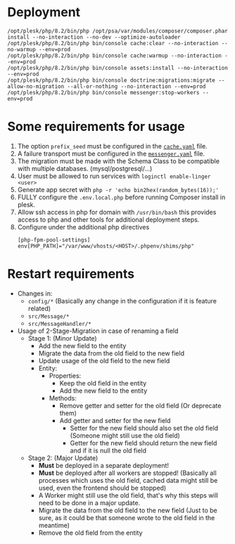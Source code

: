 
# Deployment

```
/opt/plesk/php/8.2/bin/php /opt/psa/var/modules/composer/composer.phar install --no-interaction --no-dev --optimize-autoloader
/opt/plesk/php/8.2/bin/php bin/console cache:clear --no-interaction --no-warmup --env=prod
/opt/plesk/php/8.2/bin/php bin/console cache:warmup --no-interaction --env=prod
/opt/plesk/php/8.2/bin/php bin/console assets:install --no-interaction --env=prod
/opt/plesk/php/8.2/bin/php bin/console doctrine:migrations:migrate --allow-no-migration --all-or-nothing --no-interaction --env=prod
/opt/plesk/php/8.2/bin/php bin/console messenger:stop-workers --env=prod
```

# Some requirements for usage

1. The option `prefix_seed` must be configured in the [`cache.yaml`](config/packages/cache.yaml) file.
2. A failure transport must be configured in the [`messenger.yaml`](config/packages/messenger.yaml) file.
3. The migration must be made with the Schema Class to be compatible with multiple databases. (mysql/postgresql/...)
4. User must be allowed to run services with `loginctl enable-linger <user>`
5. Generate app secret with `php -r 'echo bin2hex(random_bytes(16));'`
6. FULLY configure the `.env.local.php` before running Composer install in plesk.
7. Allow ssh access in php for domain with `/usr/bin/bash` this provides access to php and other tools for additional deployment steps.
8. Configure under the additional php directives
   ```
   [php-fpm-pool-settings] 
   env[PHP_PATH]="/var/www/vhosts/<HOST>/.phpenv/shims/php"
    ```
   
# Restart requirements

- Changes in:
  - `config/*` (Basically any change in the configuration if it is feature related)
  - `src/Message/*`
  - `src/MessageHandler/*`
- Usage of 2-Stage-Migration in case of renaming a field
   - Stage 1: (Minor Update)
     - Add the new field to the entity
     - Migrate the data from the old field to the new field
     - Update usage of the old field to the new field
     - Entity:
       - Properties:
         - Keep the old field in the entity
         - Add the new field to the entity
       - Methods:
         - Remove getter and setter for the old field (Or deprecate them)
         - Add getter and setter for the new field
           - Setter for the new field should also set the old field (Someone might still use the old field)
           - Getter for the new field should return the new field and if it is null the old field
   - Stage 2: (Major Update)
     - **Must** be deployed in a separate deployment!
     - **Must** be deployed after all workers are stopped! (Basically all processes which uses the old field, cached data might still be used, even the frontend should be stopped)
     - A Worker might still use the old field, that's why this steps will need to be done in a major update.
     - Migrate the data from the old field to the new field (Just to be sure, as it could be that someone wrote to the old field in the meantime)
     - Remove the old field from the entity
